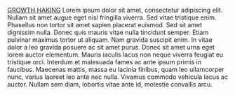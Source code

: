 <a href="//youtu.be/dQw4w9WgXcQ" title="GROWTH HAKING">GROWTH HAKING</a>
Lorem ipsum dolor sit amet, consectetur adipiscing elit. Nullam sit amet augue eget nisl fringilla viverra. Sed vitae tristique enim. Phasellus non tortor sit amet sapien placerat euismod. Sed sit amet dignissim nulla. Donec quis mauris vitae nulla tincidunt semper. Etiam pulvinar maximus tortor ut aliquam. Nam gravida suscipit enim. In vitae dolor a leo gravida posuere ac sit amet purus. Donec sit amet urna eget lorem auctor elementum. Mauris iaculis lacus non neque viverra feugiat eu tristique orci. Interdum et malesuada fames ac ante ipsum primis in faucibus. Maecenas mattis, massa eu lacinia finibus, quam leo ullamcorper nunc, varius laoreet leo ante nec nulla. Vivamus commodo vehicula lacus ac auctor. Nullam sem diam, lobortis vitae ante id, molestie convallis arcu.

